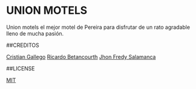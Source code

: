 
# UNION MOTELS

Union motels el mejor motel de Pereira para disfrutar de un rato agradable 
lleno de mucha pasión.




##CREDITOS



[Cristian Gallego](https://www.facebook.com/cristian.gallego.161)
[Ricardo Betancourth](https://www.facebook.com/ricardo.betancourth.3?fref=pb&hc_location=profile_browser)
[Jhon Fredy Salamanca](https://www.facebook.com/jhonfre1994?pnref=friends.search)




##LICENSE



[MIT](https://opensource.org/licenses/MIT)